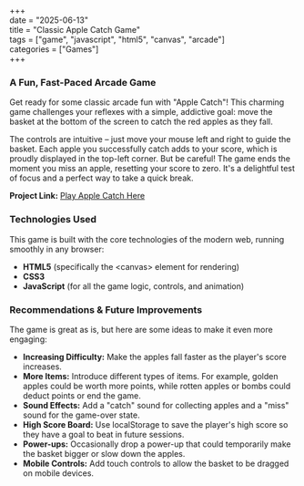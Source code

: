 +++  
date = "2025-06-13"  
title = "Classic Apple Catch Game"  
tags = ["game", "javascript", "html5", "canvas", "arcade"]  
categories = ["Games"]  
+++

### **A Fun, Fast-Paced Arcade Game**

Get ready for some classic arcade fun with "Apple Catch"\! This charming game challenges your reflexes with a simple, addictive goal: move the basket at the bottom of the screen to catch the red apples as they fall.

The controls are intuitive – just move your mouse left and right to guide the basket. Each apple you successfully catch adds to your score, which is proudly displayed in the top-left corner. But be careful\! The game ends the moment you miss an apple, resetting your score to zero. It's a delightful test of focus and a perfect way to take a quick break.

**Project Link:** [Play Apple Catch Here](/apps/002-apple-catch/)

### **Technologies Used**

This game is built with the core technologies of the modern web, running smoothly in any browser:

* **HTML5** (specifically the \<canvas\> element for rendering)  
* **CSS3**  
* **JavaScript** (for all the game logic, controls, and animation)

### **Recommendations & Future Improvements**

The game is great as is, but here are some ideas to make it even more engaging:

* **Increasing Difficulty:** Make the apples fall faster as the player's score increases.  
* **More Items:** Introduce different types of items. For example, golden apples could be worth more points, while rotten apples or bombs could deduct points or end the game.  
* **Sound Effects:** Add a "catch" sound for collecting apples and a "miss" sound for the game-over state.  
* **High Score Board:** Use localStorage to save the player's high score so they have a goal to beat in future sessions.  
* **Power-ups:** Occasionally drop a power-up that could temporarily make the basket bigger or slow down the apples.  
* **Mobile Controls:** Add touch controls to allow the basket to be dragged on mobile devices.
